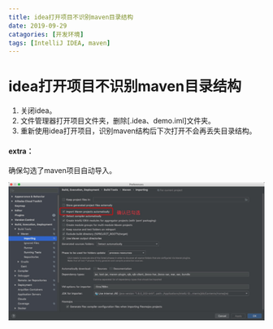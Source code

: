 ```yaml
---
title: idea打开项目不识别maven目录结构
date: 2019-09-29
catagories: [开发环境]
tags: [IntelliJ IDEA, maven]
---
```

# idea打开项目不识别maven目录结构

1. 关闭idea。
2. 文件管理器打开项目文件夹，删除[.idea、demo.iml]文件夹。
3. 重新使用idea打开项目，识别maven结构后下次打开不会再丢失目录结构。

#### extra：

确保勾选了maven项目自动导入。

![自动导入maven项目](./idea-unrecognize-maven-project/import-maven-projects-automatically.png)
